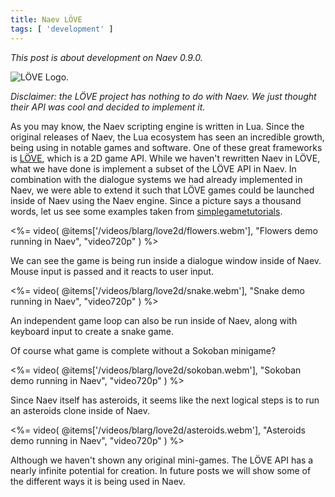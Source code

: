 ```yaml
---
title: Naev LÖVE
tags: [ 'development' ]
---
```


*This post is about development on Naev 0.9.0.*

![LÖVE Logo](<%= @items['/imgs/blarg/love2d.png'].path %>).

*Disclaimer: the LÖVE project has nothing to do with Naev. We just thought
their API was cool and decided to implement it.*

As you may know, the Naev scripting engine is written in Lua. Since the
original releases of Naev, the Lua ecosystem has seen an incredible growth,
being using in notable games and software. One of these great frameworks is
[LÖVE](https://love2d.org/), which is a 2D game API. While we haven't rewritten
Naev in LÖVE, what we have done is implement a subset of the LÖVE API in Naev.
In combination with the dialogue systems we had already implemented in Naev, we
were able to extend it such that LÖVE games could be launched inside of Naev
using the Naev engine. Since a picture says a thousand words, let us see some
examples taken from
[simplegametutorials](https://simplegametutorials.github.io/love/).

<%= video( @items['/videos/blarg/love2d/flowers.webm'], "Flowers demo running in Naev", "video720p" ) %>

We can see the game is being run inside a dialogue window inside of Naev. Mouse
input is passed and it reacts to user input.

<%= video( @items['/videos/blarg/love2d/snake.webm'], "Snake demo running in Naev", "video720p" ) %>

An independent game loop can also be run inside of Naev, along with keyboard
input to create a snake game.

Of course what game is complete without a Sokoban minigame?

<%= video( @items['/videos/blarg/love2d/sokoban.webm'], "Sokoban demo running in Naev", "video720p" ) %>

Since Naev itself has asteroids, it seems like the next logical steps is to run
an asteroids clone inside of Naev.

<%= video( @items['/videos/blarg/love2d/asteroids.webm'], "Asteroids demo running in Naev", "video720p" ) %>

Although we haven't shown any original mini-games. The LÖVE API has a nearly
infinite potential for creation. In future posts we will show some of the
different ways it is being used in Naev.

